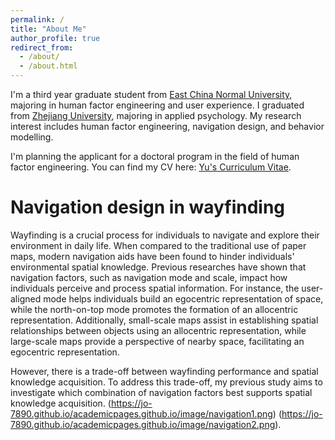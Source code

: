 ```yaml
---
permalink: /
title: "About Me"
author_profile: true
redirect_from: 
  - /about/
  - /about.html
---
```


I'm a third year graduate student from [East China Normal University](https://www.ecnu.edu.cn/), majoring in human factor engineering and user experience. I graduated from [Zhejiang University](https://www.zju.edu.cn/), majoring in applied psychology. My research interest includes human factor engineering, navigation design, and behavior modelling.

I'm planning the applicant for a doctoral program in the field of human factor engineering. You can find my CV here: [Yu's Curriculum Vitae](https://jo-7890.github.io/academicpages.github.io/assets/CV_yujiang_new.pdf).

Navigation design in wayfinding
======
Wayfinding is a crucial process for individuals to navigate and explore their environment in daily life. When compared to the traditional use of paper maps, modern navigation aids have been found to hinder individuals' environmental spatial knowledge. Previous researches have shown that navigation factors, such as navigation mode and scale, impact how individuals perceive and process spatial information. For instance, the user-aligned mode helps individuals build an egocentric representation of space, while the north-on-top mode promotes the formation of an allocentric representation. Additionally, small-scale maps assist in establishing spatial relationships between objects using an allocentric representation, while large-scale maps provide a perspective of nearby space, facilitating an egocentric representation. 

However, there is a trade-off between wayfinding performance and spatial knowledge acquisition. To address this trade-off, my previous study aims to investigate which combination of navigation factors best supports spatial knowledge acquisition. 
(https://jo-7890.github.io/academicpages.github.io/image/navigation1.png)
(https://jo-7890.github.io/academicpages.github.io/image/navigation2.png).
